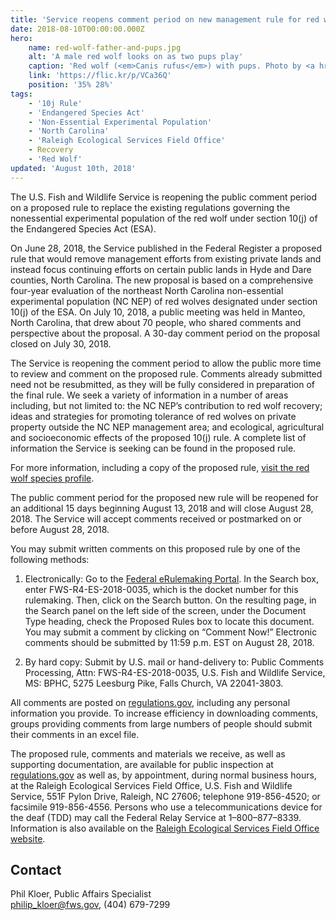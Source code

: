 ```yaml
---
title: 'Service reopens comment period on new management rule for red wolves in North Carolina'
date: 2018-08-10T00:00:00.000Z
hero:
    name: red-wolf-father-and-pups.jpg
    alt: 'A male red wolf looks on as two pups play'
    caption: 'Red wolf (<em>Canis rufus</em>) with pups. Photo by <a href="https://www.flickr.com/photos/ucumari/">Valerie</a>, <a href="https://creativecommons.org/licenses/by-nc-nd/2.0/legalcode">CC BY-NC-ND 2.0.</a>'
    link: 'https://flic.kr/p/VCa36Q'
    position: '35% 28%'
tags:
    - '10j Rule'
    - 'Endangered Species Act'
    - 'Non-Essential Experimental Population'
    - 'North Carolina'
    - 'Raleigh Ecological Services Field Office'
    - Recovery
    - 'Red Wolf'
updated: 'August 10th, 2018'
---
```


The U.S. Fish and Wildlife Service is reopening the public comment period on a proposed rule to replace the existing regulations governing the nonessential experimental population of the red wolf under section 10(j) of the Endangered Species Act (ESA).

On June 28, 2018, the Service published in the Federal Register a proposed rule that would remove management efforts from existing private lands and instead focus continuing efforts on certain public lands in Hyde and Dare counties, North Carolina. The new proposal is based on a comprehensive four-year evaluation of the northeast North Carolina non-essential experimental population (NC NEP) of red wolves designated under section 10(j) of the ESA. On July 10, 2018, a public meeting was held in Manteo, North Carolina, that drew about 70 people, who shared comments and perspective about the proposal. A 30-day comment period on the proposal closed on July 30, 2018.

The Service is reopening the comment period to allow the public more time to review and comment on the proposed rule. Comments already submitted need not be resubmitted, as they will be fully considered in preparation of the final rule. We seek a variety of information in a number of areas including, but not limited to: the NC NEP’s contribution to red wolf recovery; ideas and strategies for promoting tolerance of red wolves on private property outside the NC NEP management area; and ecological, agricultural and socioeconomic effects of the proposed 10(j) rule. A complete list of information the Service is seeking can be found in the proposed rule.

For more information, including a copy of the proposed rule, [visit the red wolf species profile](/wildlife/mammals/red-wolf/).

The public comment period for the proposed new rule will be reopened for an additional 15 days beginning August 13, 2018 and will close August 28, 2018. The Service will accept comments received or postmarked on or before August 28, 2018.

You may submit written comments on this proposed rule by one of the following methods:

1. Electronically: Go to the [Federal eRulemaking Portal](https://www.regulations.gov). In the Search box, enter FWS-R4-ES-2018-0035, which is the docket number for this rulemaking. Then, click on the Search button. On the resulting page, in the Search panel on the left side of the screen, under the Document Type heading, check the Proposed Rules box to locate this document. You may submit a comment by clicking on “Comment Now!” Electronic comments should be submitted by 11:59 p.m. EST on August 28, 2018.

2. By hard copy: Submit by U.S. mail or hand-delivery to: Public Comments Processing, Attn: FWS-R4-ES-2018-0035, U.S. Fish and Wildlife Service, MS: BPHC, 5275 Leesburg Pike, Falls Church, VA 22041-3803.

All comments are posted on [regulations.gov](https://www.regulations.gov), including any personal information you provide. To increase efficiency in downloading comments, groups providing comments from large numbers of people should submit their comments in an excel file.

The proposed rule, comments and materials we receive, as well as supporting documentation, are available for public inspection at [regulations.gov](https://www.regulations.gov) as well as, by appointment, during normal business hours, at the Raleigh Ecological Services Field Office, U.S. Fish and Wildlife Service, 551F Pylon Drive, Raleigh, NC 27606; telephone 919-856-4520; or facsimile 919-856-4556. Persons who use a telecommunications device for the deaf (TDD) may call the Federal Relay Service at 1–800–877–8339. Information is also available on the [Raleigh Ecological Services Field Office website](https://www.fws.gov/Raleigh).

## Contact

Phil Kloer, Public Affairs Specialist  
[philip_kloer@fws.gov](mailto:philip_kloer@fws.gov), (404) 679-7299